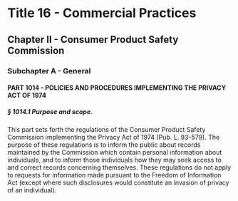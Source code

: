 
# Title 16 - Commercial Practices
## Chapter II - Consumer Product Safety Commission
### Subchapter A - General
#### PART 1014 - POLICIES AND PROCEDURES IMPLEMENTING THE PRIVACY ACT OF 1974
##### § 1014.1 Purpose and scope.

This part sets forth the regulations of the Consumer Product Safety Commission implementing the Privacy Act of 1974 (Pub. L. 93-579). The purpose of these regulations is to inform the public about records maintained by the Commission which contain personal information about individuals, and to inform those individuals how they may seek access to and correct records concerning themselves. These regulations do not apply to requests for information made pursuant to the Freedom of Information Act (except where such disclosures would constitute an invasion of privacy of an individual).
